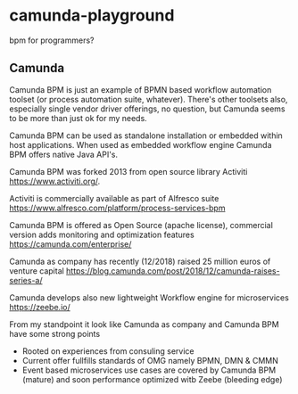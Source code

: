 # camunda-playground
bpm for programmers?

## Camunda

Camunda BPM is just an example of BPMN based workflow automation toolset (or process automation suite, whatever). There's other toolsets also, especially single vendor driver offerings, no question, but Camunda seems to be more than just ok for my needs.

Camunda BPM can be used as standalone installation or embedded within host applications. When used as embedded workflow engine Camunda BPM offers native Java API's.

Camunda BPM was forked 2013 from open source library Activiti https://www.activiti.org/. 

Activiti is commercially available as part of Alfresco suite https://www.alfresco.com/platform/process-services-bpm

Camunda BPM is offered as Open Source (apache license), commercial version adds monitoring and optimization features https://camunda.com/enterprise/

Camunda as company has recently (12/2018) raised 25 million euros of venture capital https://blog.camunda.com/post/2018/12/camunda-raises-series-a/

Camunda develops also new lightweight Workflow engine for microservices https://zeebe.io/

From my standpoint it look like Camunda as company and Camunda BPM have some strong points

- Rooted on experiences from consuling service
- Current offer fullfills standards of OMG namely BPMN, DMN & CMMN
- Event based microservices use cases are covered by Camunda BPM (mature) and soon performance optimized witb Zeebe (bleeding edge)


